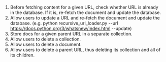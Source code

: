 1. Before fetching content for a given URL, check whether URL is already in the database. If it is, re-fetch the document and update the database.
2. Allow users to update a URL and re-fetch the document and update the database. (e.g. python recursive_url_loader.py --url https://docs.python.org/3/whatsnew/index.html --update)
3. Store docs for a given parent URL in a separate collection.
4. Allow users to delete a collection.
5. Allow users to delete a document.
6. Allow users to delete a parent URL, thus deleting its collection and all of its children.
